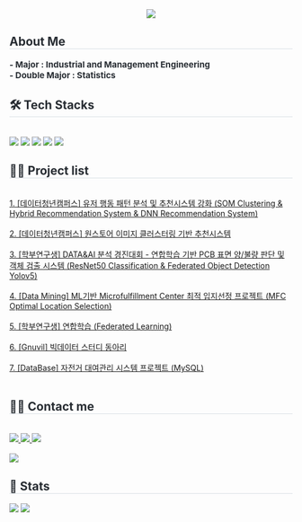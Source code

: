 <div align= "center">
    <img src="https://capsule-render.vercel.app/api?type=waving&color=auto&height=180&text=My%20Github%20Page&animation=fadeIn&fontColor=000000&fontSize=50" />
    </div>
    <div style="text-align: left;"> 
    <h2 style="border-bottom: 1px solid #d8dee4; color: #282d33;"> About Me </h2>  
<!--     <div style="font-weight: 700; font-size: 15px; text-align: left; color: #282d33;"> - Name : Shin Yong </div> 
        <div style="font-weight: 700; font-size: 15px; text-align: left; color: #282d33;"> </li> </div> 
    <div style="font-weight: 700; font-size: 15px; text-align: left; color: #282d33;"> - University : HUFS </div>  
        <div style="font-weight: 700; font-size: 15px; text-align: left; color: #282d33;"> </li> </div>  -->
    <div style="font-weight: 700; font-size: 15px; text-align: left; color: #282d33;"> - Major : Industrial and Management Engineering </div> 
        <div style="font-weight: 700; font-size: 15px; text-align: left; color: #282d33;"> </li> </div> 
    <div style="font-weight: 700; font-size: 15px; text-align: left; color: #282d33;"> - Double Major : Statistics </div> 
    <div style="font-weight: 700; font-size: 15px; text-align: left; color: #282d33;"> </li> </div> 
    </div>
    <div style="text-align: left;">
    <h2 style="border-bottom: 1px solid #d8dee4; color: #282d33;"> 🛠️ Tech Stacks </h2> <br> 
    <div style="margin: ; text-align: left;" "text-align: left;"> <img src="https://img.shields.io/badge/Python-3776AB?style=plastic&logo=Python&logoColor=white">
          <img src="https://img.shields.io/badge/Tensorflow-FF6F00?style=plastic&logo=Tensorflow&logoColor=white">
          <img src="https://img.shields.io/badge/Keras-D00000?style=plastic&logo=Keras&logoColor=white">
          <img src="https://img.shields.io/badge/PyTorch-EE4C2C?style=plastic&logo=PyTorch&logoColor=white">
          <img src="https://img.shields.io/badge/MySQL-4479A1?style=plastic&logo=MySQL&logoColor=white">
          <br/></div>
    </div>
    <div style="text-align: left;">
    <h2 style="border-bottom: 1px solid #d8dee4; color: #282d33;"> 🧑‍💻 Project list </h2> <br> 
    <div style="text-align: left;"> <a href=https://github.com/SS-yong/-Data-Youth-Campus---Onestore_project> 1. [데이터청년캠퍼스] 유저 행동 패턴 분석 및 추천시스템 강화 (SOM Clustering & Hybrid Recommendation System & DNN Recommendation System)  </a> <br></br>
        <a href=https://github.com/SS-yong/OneStore_webtoon_img_cluster> 2. [데이터청년캠퍼스] 원스토어 이미지 클러스터링 기반 추천시스템 </a> <br></br>
        <a href=https://github.com/SS-yong/FL_PCB_Defect_Detection_AI_Model> 3. [학부연구생] DATA&AI 분석 경진대회 - 연합학습 기반 PCB 표면 양/불량 판단 및 객체 검출 시스템 (ResNet50 Classification & Federated Object Detection Yolov5)  </a> <br></br> 
        <a href=https://github.com/SS-yong/MFC_Optimal_Location_Selection_for_Logistics_Centers> 4. [Data Mining] ML기반 Microfulfillment Center 최적 입지선정 프로젝트 (MFC Optimal Location Selection) </a> <br></br>
        <a href=https://github.com/SS-yong/Federated-Learning> 5. [학부연구생] 연합학습 (Federated Learning) </a> <br></br>
        <a href=https://github.com/SS-yong/Gnuvil_BigData> 6. [Gnuvil] 빅데이터 스터디 동아리 </a> <br></br>
        <a href=https://github.com/SS-yong/Vehicle_Service_Proejct> 7. [DataBase] 자전거 대여관리 시스템 프로젝트 (MySQL) </a> <br></br>
       </div> 
    </div>
    <div style="text-align: left;"> 
    <h2 style="border-bottom: 1px solid #d8dee4; color: #282d33;"> 🧑‍💻 Contact me </h2> <br> 
    <div style="text-align: left;"> <a href=https://blog.naver.com/gongboo_ppang> <img src="https://img.shields.io/badge/Naver-03C75A?style=plastic&logo=Naver&logoColor=white&link=https://blog.naver.com/gongboo_ppang"> </a>
         <a href=> <img src="https://img.shields.io/badge/Notion-000000?style=plastic&logo=Notion&logoColor=white&link="> </a>
         <a href=mailto:sy5837@hufs.ac.kr> <img src="https://img.shields.io/badge/Gmail-EA4335?style=plastic&logo=Gmail&logoColor=white&link=mailto:sy5837@hufs.ac.kr"> </a>
          </div>  <br> 
    <div style="text-align: left;"> <a href="https://hits.seeyoufarm.com"> <img src="https://hits.seeyoufarm.com/api/count/incr/badge.svg?url=https%3A%2F%2Fgithub.com%2Fㅡㅡ%2F&count_bg=%23000000&title_bg=%23000000&icon=github.svg&icon_color=%23FFFFFF&title=GitHub&edge_flat=false"/></a>
       </div> 
    </div>
    <div style="text-align: left;"> 
    <h2 style="border-bottom: 1px solid #d8dee4; color: #282d33;"> 🏅 Stats </h2> <div style="text-align: left;"> <img src="https://github-readme-stats.vercel.app/api?username=SS-yong&show_icons=true"
         /> <img src="https://github-readme-stats.vercel.app/api/top-langs/?username=SS-yong&layout=compact"
           /> </div> 
    </div>
